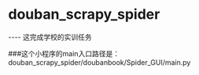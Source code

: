 # douban_scrapy_spider
---- 这完成学校的实训任务

###这个小程序的main入口路径是：douban_scrapy_spider/doubanbook/Spider_GUI/main.py
